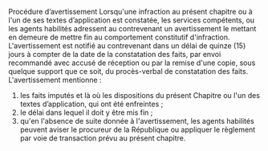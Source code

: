 Procédure d’avertissement
Lorsqu'une infraction au présent chapitre ou à l'un de ses textes d’application est constatée, les services compétents, ou les agents habilités adressent au contrevenant un avertissement le mettant en demeure de mettre fin au comportement constitutif d'infraction.
L'avertissement est notifié au contrevenant dans un délai de quinze (15) jours à compter de la date de la constatation des faits, par envoi recommandé avec accusé de réception ou par la remise d'une copie, sous quelque support que ce soit, du procès-verbal de constatation des faits.
L'avertissement mentionne :
1. les faits imputés et là où les dispositions du présent Chapitre ou l'un des textes d’application, qui ont été enfreintes ;
1. le délai dans lequel il doit y être mis fin ;
1. qu'en l'absence de suite donnée à l'avertissement, les agents habilités peuvent aviser le procureur de la République ou appliquer le règlement par voie de transaction prévu au présent chapitre.